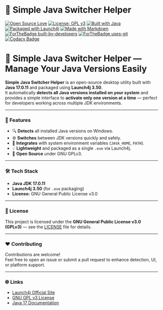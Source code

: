 # 🔁 Simple Java Switcher Helper

[![Open Source Love](https://badges.frapsoft.com/os/v1/open-source.svg?v=103)](https://opensource.org/licenses/GPL-3.0)
[![License: GPL v3](https://img.shields.io/badge/License-GPLv3-blue.svg)](https://www.gnu.org/licenses/gpl-3.0)
[![Built with Java](https://img.shields.io/badge/Built%20with-Java%2017.0.11-red.svg)](https://www.oracle.com/java/)
[![Packaged with Launch4j](https://img.shields.io/badge/Packaged%20with-Launch4j%203.50-blue.svg)](https://launch4j.sourceforge.net/)
[![Made with Markdown](https://img.shields.io/badge/Made%20with-Markdown-1f425f.svg)](https://commonmark.org)
<br/>
[![ForTheBadge built-by-developers](http://ForTheBadge.com/images/badges/built-by-developers.svg)](https://github.com/)
[![ForTheBadge uses-git](http://ForTheBadge.com/images/badges/uses-git.svg)](https://github.com/)
[![Codacy Badge](https://app.codacy.com/project/badge/Grade/your_project_id_here)](https://www.codacy.com/)
<br/>

# 🧰 Simple Java Switcher Helper — Manage Your Java Versions Easily

**Simple Java Switcher Helper** is an open-source desktop utility built with **Java 17.0.11** and packaged using **Launch4j 3.50**.  
It automatically **detects all Java versions installed on your system** and provides a simple interface to **activate only one version at a time** — perfect for developers working across multiple JDK environments.

---

### 🚀 Features

- 🔍 **Detects** all installed Java versions on Windows.  
- ⚙️ **Switches** between JDK versions quickly and safely.  
- 🧩 **Integrates** with system environment variables (`JAVA_HOME`, `PATH`).  
- 💡 **Lightweight** and packaged as a single `.exe` via Launch4j.  
- 🪪 **Open Source** under GNU GPLv3.

---

### 🛠️ Tech Stack

- **Java JDK 17.0.11**  
- **Launch4j 3.50** (for `.exe` packaging)  
- **License:** GNU General Public License v3.0  

---

### 🧾 License

This project is licensed under the **GNU General Public License v3.0 (GPLv3)** — see the [LICENSE](./LICENSE) file for details.

---

### ❤️ Contributing

Contributions are welcome!  
Feel free to open an issue or submit a pull request to enhance detection, UI, or platform support.

---

### 🌐 Links

- [Launch4j Official Site](https://launch4j.sourceforge.net/)
- [GNU GPL v3 License](https://www.gnu.org/licenses/gpl-3.0)
- [Java 17 Documentation](https://docs.oracle.com/en/java/javase/17/)

